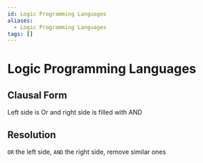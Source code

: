 ```yaml
---
id: Logic Programming Languages
aliases:
  - Logic Programming Languages
tags: []
---
```


# Logic Programming Languages

## Clausal Form 

Left side is Or and right side is filled with AND


## Resolution
`OR` the left side, `AND` the right side, remove similar ones



